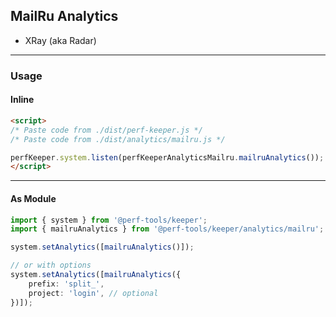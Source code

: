 MailRu Analytics
----------------
- XRay (aka Radar)

---

### Usage

#### Inline

```html
<script>
/* Paste code from ./dist/perf-keeper.js */
/* Paste code from ./dist/analytics/mailru.js */

perfKeeper.system.listen(perfKeeperAnalyticsMailru.mailruAnalytics());
</script>
```

---

#### As Module

```ts
import { system } from '@perf-tools/keeper';
import { mailruAnalytics } from '@perf-tools/keeper/analytics/mailru';

system.setAnalytics([mailruAnalytics()]);

// or with options
system.setAnalytics([mailruAnalytics({
	prefix: 'split_',
	project: 'login', // optional
})]);
```
